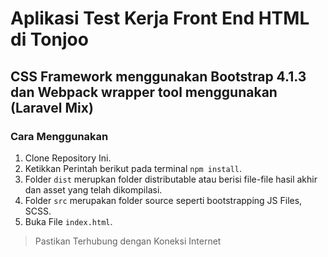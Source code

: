 # Aplikasi Test Kerja Front End HTML di Tonjoo
## CSS Framework menggunakan Bootstrap 4.1.3 dan Webpack wrapper tool menggunakan (Laravel Mix) 

### Cara Menggunakan
1. Clone Repository Ini.
2. Ketikkan Perintah berikut pada terminal `npm install`.
3. Folder `dist` merupkan folder distributable atau berisi file-file hasil akhir dan asset yang telah dikompilasi.
4. Folder `src` merupakan folder source seperti bootstrapping JS Files, SCSS.
5. Buka File `index.html`.

> Pastikan Terhubung dengan Koneksi Internet 
